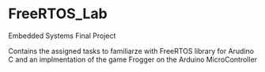 # FreeRTOS_Lab
Embedded Systems Final Project

Contains the assigned tasks to familiarze with FreeRTOS library for Arudino C and an implmentation of the game Frogger on the Arduino MicroController


